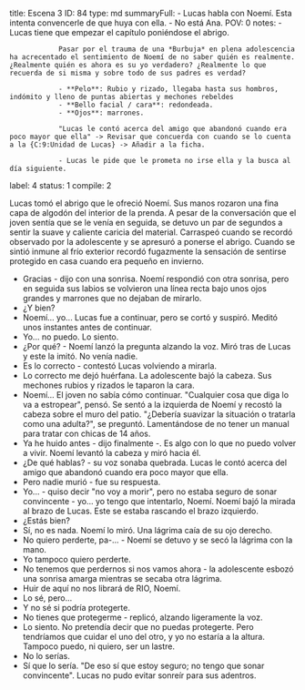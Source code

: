title:          Escena 3
ID:             84
type:           md
summaryFull:    - Lucas habla con Noemí. Esta intenta convencerle de que huya con ella.
                - No está Ana.
POV:            0
notes:          - Lucas tiene que empezar el capítulo poniéndose el abrigo.
                
                Pasar por el trauma de una *Burbuja* en plena adolescencia ha acrecentado el sentimiento de Noemí de no saber quién es realmente. ¿Realmente quién es ahora es su yo verdadero? ¿Realmente lo que recuerda de si misma y sobre todo de sus padres es verdad?
                
                - **Pelo**: Rubio y rizado, llegaba hasta sus hombros, indómito y lleno de puntas abiertas y mechones rebeldes
                - **Bello facial / cara**: redondeada.
                - **Ojos**: marrones.
                
                "Lucas le contó acerca del amigo que abandonó cuando era poco mayor que ella" -> Revisar que concuerda con cuando se lo cuenta a la {C:9:Unidad de Lucas} -> Añadir a la ficha.
                
                - Lucas le pide que le prometa no irse ella y la busca al día siguiente.
label:          4
status:         1
compile:        2


Lucas tomó el abrigo que le ofreció Noemí. Sus manos rozaron una fina capa de algodón del interior de la prenda. A pesar de la conversación que el joven sentía que se le venía en seguida, se detuvo un par de segundos a sentir la suave y caliente caricia del material.
Carraspeó cuando se recordó observado por la adolescente y se apresuró a ponerse el abrigo. Cuando se sintió inmune al frío exterior recordó fugazmente la sensación de sentirse protegido en casa cuando era pequeño en invierno.
- Gracias - dijo con una sonrisa.
Noemí respondió con otra sonrisa, pero en seguida sus labios se volvieron una línea recta bajo unos ojos grandes y marrones que no dejaban de mirarlo.
- ¿Y bien?
- Noemí...  yo...
Lucas fue a continuar, pero se cortó y suspiró. Meditó unos instantes antes de continuar.
- Yo... no puedo. Lo siento.
- ¿Por qué? - Noemí lanzó la pregunta alzando la voz. Miró tras de Lucas y este la imitó. No venía nadie.
- Es lo correcto - contestó Lucas volviendo a mirarla.
- Lo correcto me dejó huérfana.
La adolescente bajó la cabeza. Sus mechones rubios y rizados le taparon la cara.
-  Noemí...
El joven no sabía cómo continuar. "Cualquier cosa que diga lo va a estropear", pensó.
Se sentó a la izquierda de Noemí y recostó la cabeza sobre el muro del patio.
"¿Debería suavizar la situación o tratarla como una adulta?", se preguntó. Lamentándose de no tener un manual para tratar con chicas de 14 años.
- Ya he huido antes - dijo finalmente -. Es algo con lo que no puedo volver a vivir.
Noemí levantó la cabeza y miró hacia él.
- ¿De qué hablas? - su voz sonaba quebrada.
Lucas le contó acerca del amigo que abandonó cuando era poco mayor que ella.
- Pero nadie murió - fue su respuesta.
- Yo... - quiso decir "no voy a morir", pero no estaba seguro de sonar convincente - yo... yo tengo que intentarlo, Noemí.
Noemí bajó la mirada al brazo de Lucas. Este se estaba rascando el brazo izquierdo.
- ¿Estás bien?
- Sí, no es nada.
Noemí lo miró. Una lágrima caía de su ojo derecho.
- No quiero perderte, pa-... - Noemí se detuvo y se secó la lágrima con la mano.
- Yo tampoco quiero perderte.
- No tenemos que perdernos si nos vamos ahora - la adolescente esbozó una sonrisa amarga mientras se secaba otra lágrima.
- Huir de aquí no nos librará de RIO, Noemí.
- Lo sé, pero...
- Y no sé si podría protegerte.
- No tienes que protegerme - replicó, alzando ligeramente la voz.
- Lo siento. No pretendía decir que no puedas protegerte. Pero tendríamos que cuidar el uno del otro, y yo no estaría a la altura. Tampoco puedo, ni quiero, ser un lastre.
- No lo serías.
- Sí que lo sería.
"De eso sí que estoy seguro; no tengo que sonar convincente". Lucas no pudo evitar sonreír para sus adentros. 